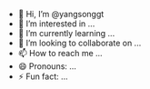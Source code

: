 - 👋 Hi, I’m @yangsonggt
- 👀 I’m interested in ...
- 🌱 I’m currently learning ...
- 💞️ I’m looking to collaborate on ...
- 📫 How to reach me ...
- 😄 Pronouns: ...
- ⚡ Fun fact: ...

<!---
yangsonggt/yangsonggt is a ✨ special ✨ repository because its `README.md` (this file) appears on your GitHub profile.
You can click the Preview link to take a look at your changes.
--->
